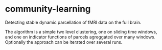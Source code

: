 # community-learning

Detecting stable dynamic parcellation of fMRI data on the full brain.

The algorithm is a simple two level clustering, one on sliding time windows, and one on indicator functions of parcels agreggated over many windows. Optionally the approach can be iterated over several runs. 
